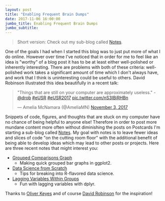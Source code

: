 ```yaml
---
layout: post
title: "Enabling Frequent Brain Dumps"
date: 2017-11-06 16:00:00
jumbo_title: Enabling Frequent Brain Dumps
jumbo_subtitle:
---
```


> Short version: Check out my sub-blog called [Notes](http://seankross.com/notes/).

One of the goals I had when I started this blog was to just put more of what I
do online. However over time I've noticed that in order for me to feel like an
idea is "worthy" of a blog post it has to be at least either well-polished or
inherently interesting. There are problems with both of these criteria:
well-polished work takes a significant amount of time which I don't always have,
and work that I think is uninteresting could be useful to others.
David Robinson illustrated this idea beautifully in a recent talk:

<blockquote class="twitter-tweet" data-lang="en"><p lang="en" dir="ltr">&quot;Things that are still on your computer are approximately useless.&quot; -<a href="https://twitter.com/drob?ref_src=twsrc%5Etfw">@drob</a> <a href="https://twitter.com/hashtag/eUSR?src=hash&amp;ref_src=twsrc%5Etfw">#eUSR</a> <a href="https://twitter.com/hashtag/eUSR2017?src=hash&amp;ref_src=twsrc%5Etfw">#eUSR2017</a> <a href="https://t.co/nS3IBiRHBn">pic.twitter.com/nS3IBiRHBn</a></p>&mdash; Amelia McNamara (@AmeliaMN) <a href="https://twitter.com/AmeliaMN/status/926509282874585089?ref_src=twsrc%5Etfw">November 3, 2017</a></blockquote>
<script async src="https://platform.twitter.com/widgets.js" charset="utf-8"></script>

Snippets of code, figures, and thoughts that are stuck on my computer have no
chance of being helpful to anyone else! Therefore in
order to post more mundane content more often without diminishing the posts on
Postcards I'm starting a sub-blog called [Notes](http://seankross.com/notes/).
My goal with notes is to leave fewer ideas and slices of code "on the cutting
room floor" with the additional benefit of being able to develop ideas which
may lead to other posts or projects. Here are three recent notes that might
interest you:

- [Grouped Comparisons Graph](http://seankross.com/notes/grouped-comparisons-graph/)
  - Making quick grouped bar graphs in ggplot2.
- [Data Science from Scratch](http://seankross.com/notes/data-science-from-scratch/)
  - Tips for breaking into R-flavored data science.
- [Lagging Variables Within Groups](http://seankross.com/notes/lagging-variables-within-groups/)
  - Fun with lagging variables with dplyr.

Thanks to [Oliver Keyes](https://ironholds.org/links/) and of course
[David Robinson](https://twitter.com/drob) for the inspiration!
